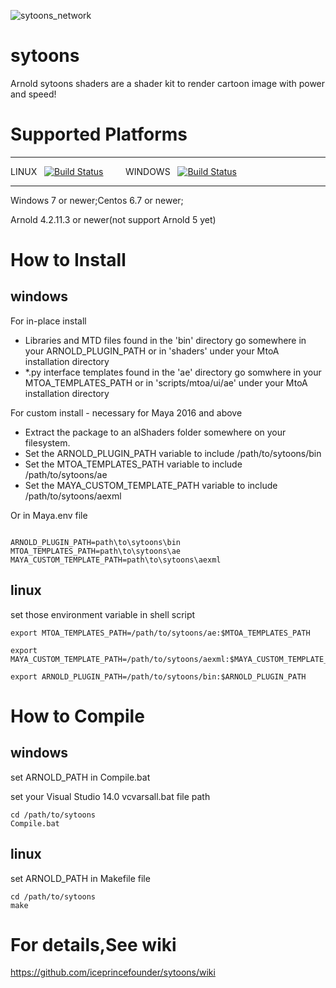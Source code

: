 ![sytoons_network](https://github.com/iceprincefounder/sytoons/blob/master/docs/images/sytoons_logo.png)

# sytoons

Arnold sytoons shaders are a shader kit to render cartoon image with power and speed!

# Supported Platforms


----

LINUX    [![Build Status](https://travis-ci.org/appleseedhq/appleseed.svg?branch=master)](https://travis-ci.org/appleseedhq/appleseed)             WINDOWS    [![Build Status](https://travis-ci.org/appleseedhq/appleseed.svg?branch=master)](https://travis-ci.org/appleseedhq/appleseed) 

----

Windows 7 or newer;Centos 6.7 or newer;

Arnold 4.2.11.3 or newer(not support Arnold 5 yet)



# How to Install

## windows

For in-place install
- Libraries and MTD files found in the 'bin' directory go somewhere in your ARNOLD_PLUGIN_PATH or in 'shaders' under your MtoA installation directory
- *.py interface templates found in the 'ae' directory go somwhere in your MTOA_TEMPLATES_PATH or in 'scripts/mtoa/ui/ae' under your MtoA installation directory

For custom install - necessary for Maya 2016 and above
- Extract the package to an alShaders folder somewhere on your filesystem.
- Set the ARNOLD_PLUGIN_PATH variable to include /path/to/sytoons/bin
- Set the MTOA_TEMPLATES_PATH variable to include /path/to/sytoons/ae
- Set the MAYA_CUSTOM_TEMPLATE_PATH variable to include /path/to/sytoons/aexml

Or in Maya.env file

```

ARNOLD_PLUGIN_PATH=path\to\sytoons\bin
MTOA_TEMPLATES_PATH=path\to\sytoons\ae
MAYA_CUSTOM_TEMPLATE_PATH=path\to\sytoons\aexml

```

## linux

set those environment variable in shell script

```
export MTOA_TEMPLATES_PATH=/path/to/sytoons/ae:$MTOA_TEMPLATES_PATH

export MAYA_CUSTOM_TEMPLATE_PATH=/path/to/sytoons/aexml:$MAYA_CUSTOM_TEMPLATE_PATH

export ARNOLD_PLUGIN_PATH=/path/to/sytoons/bin:$ARNOLD_PLUGIN_PATH
```


# How to Compile

## windows

set ARNOLD_PATH in Compile.bat

set your Visual Studio 14.0 vcvarsall.bat file path

```
cd /path/to/sytoons
Compile.bat
```

## linux

set ARNOLD_PATH in Makefile file

```
cd /path/to/sytoons
make 
```

# For details,See wiki

https://github.com/iceprincefounder/sytoons/wiki
